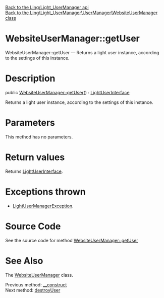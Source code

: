 [Back to the Ling/Light_UserManager api](https://github.com/lingtalfi/Light_UserManager/blob/master/doc/api/Ling/Light_UserManager.md)<br>
[Back to the Ling\Light_UserManager\UserManager\WebsiteUserManager class](https://github.com/lingtalfi/Light_UserManager/blob/master/doc/api/Ling/Light_UserManager/UserManager/WebsiteUserManager.md)


WebsiteUserManager::getUser
================



WebsiteUserManager::getUser — Returns a light user instance, according to the settings of this instance.




Description
================


public [WebsiteUserManager::getUser](https://github.com/lingtalfi/Light_UserManager/blob/master/doc/api/Ling/Light_UserManager/UserManager/WebsiteUserManager/getUser.md)() : [LightUserInterface](https://github.com/lingtalfi/Light_User/blob/master/doc/api/Ling/Light_User/LightUserInterface.md)




Returns a light user instance, according to the settings of this instance.




Parameters
================

This method has no parameters.


Return values
================

Returns [LightUserInterface](https://github.com/lingtalfi/Light_User/blob/master/doc/api/Ling/Light_User/LightUserInterface.md).


Exceptions thrown
================

- [LightUserManagerException](https://github.com/lingtalfi/Light_UserManager/blob/master/doc/api/Ling/Light_UserManager/Exception/LightUserManagerException.md).&nbsp;







Source Code
===========
See the source code for method [WebsiteUserManager::getUser](https://github.com/lingtalfi/Light_UserManager/blob/master/UserManager/WebsiteUserManager.php#L49-L66)


See Also
================

The [WebsiteUserManager](https://github.com/lingtalfi/Light_UserManager/blob/master/doc/api/Ling/Light_UserManager/UserManager/WebsiteUserManager.md) class.

Previous method: [__construct](https://github.com/lingtalfi/Light_UserManager/blob/master/doc/api/Ling/Light_UserManager/UserManager/WebsiteUserManager/__construct.md)<br>Next method: [destroyUser](https://github.com/lingtalfi/Light_UserManager/blob/master/doc/api/Ling/Light_UserManager/UserManager/WebsiteUserManager/destroyUser.md)<br>

